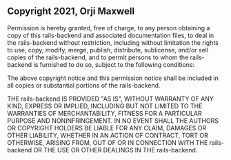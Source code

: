 ## Copyright 2021, Orji Maxwell

Permission is hereby granted, free of charge, to any person obtaining a copy of this rails-backend and associated documentation files, to deal in the rails-backend without restriction, including without limitation the rights to use, copy, modify, merge, publish, distribute, sublicense, and/or sell copies of the rails-backend, and to permit persons to whom the rails-backend is furnished to do so, subject to the following conditions:

The above copyright notice and this permission notice shall be included in all copies or substantial portions of the rails-backend.

THE rails-backend IS PROVIDED "AS IS", WITHOUT WARRANTY OF ANY KIND, EXPRESS OR IMPLIED, INCLUDING BUT NOT LIMITED TO THE WARRANTIES OF MERCHANTABILITY, FITNESS FOR A PARTICULAR PURPOSE AND NONINFRINGEMENT. IN NO EVENT SHALL THE AUTHORS OR COPYRIGHT HOLDERS BE LIABLE FOR ANY CLAIM, DAMAGES OR OTHER LIABILITY, WHETHER IN AN ACTION OF CONTRACT, TORT OR OTHERWISE, ARISING FROM, OUT OF OR IN CONNECTION WITH THE rails-backend OR THE USE OR OTHER DEALINGS IN THE rails-backend.
